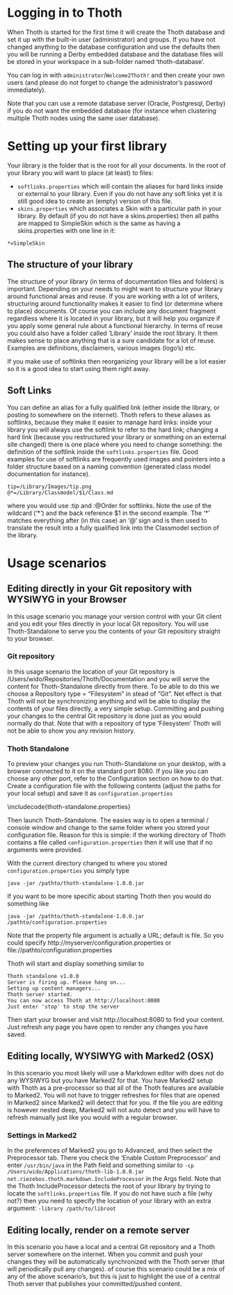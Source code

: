 # Logging in to Thoth
When Thoth is started for the first time it will create the Thoth database and set it up with the built-in user (administrator) and groups. If you have not changed anything to the database configuration and use the defaults then you will be running a Derby embedded database and the database files will be stored in your workspace in a sub-folder named ‘thoth-database’.

You can log in with `administrator`/`Welcome2Thoth!` and then create your own users (and please do not forget to change the administrator’s password immediately).

Note that you can use a remote database server (Oracle, Postgresql, Derby) if you do not want the embedded database (for instance when clustering multiple Thoth nodes using the same user database).

# Setting up your first library
Your library is the folder that is the root for all your documents. In the root of your library you will want to place (at least) to files: 

- `softlinks.properties` which will contain the aliases for hard links inside or external to your library. Even if you do not have any soft links yet it is still good idea to create an (empty) version of this file.
- `skins.properties` which associates a Skin with a particular path in your library. By default (if you do not have a skins.properties) then all paths are mapped to SimpleSkin which is the same as having a skins.properties with one line in it:

`*=SimpleSkin`

## The structure of your library
The structure of your library (in terms of documentation files and folders) is important. Depending on your needs to might want to structure your library around functional areas and reuse. If you are working with a lot of writers, structuring around functionality makes it easier to find (or determine where to place) documents. Of course you can include any document fragment regardless where it is located in your library, but it will help you organize if you apply some general rule about a functional hierarchy.
In terms of reuse you could also have a folder called ‘Library’ inside the root library. It them makes sense to place anything that is a sure candidate for a lot of reuse. Examples are definitions, disclaimers, various images (logo’s) etc.

If you make use of softlinks then reorganizing your library will be a lot easier so it is a good idea to start using them right away.

## Soft Links
You can define an alias for a fully qualified link (either inside the library, or posting to somewhere on the internet). Thoth refers to these aliases as softlinks, because they make it easier to manage hard links: inside your library you will always use the softlink to refer to  the hard link; changing a hard link (because you restructured your library or something on an external site changed) there is one place where you need to change something: the definition of the softlink inside the `softlinks.properties` file. Good examples for use of softlinks are frequently used images and pointers into a folder structure based on a naming convention (generated class model documentation for instance).

	tip=/Library/Images/tip.png
	@*=/Library/Classmodel/$1/Class.md

where you would use :tip and :@Order for softlinks. Note the use of the wildcard (‘\*’) and the back reference $1 in the second example. The ‘\*’ matches everything after (in this case) an ‘@‘ sign and is then used to translate the result into a fully qualified link into the Classmodel section of the library. 

# Usage scenarios
## Editing directly in your Git repository with WYSIWYG in your Browser
In this usage scenario you manage your version control with your Git client and you edit your files directly in your local Git repository. You will use Thoth-Standalone to serve you the contents of your Git repository straight to your browser.

### Git repository
In this usage scenario the location of your Git repository is /Users/wido/Repositories/Thoth/Documentation and you will serve the content for Thoth-Standalone directly from there. To be able to do this we choose a Repository type = “Filesystem” in stead of “Git”. Net effect is that Thoth will not be synchronizing anything and will be able to display the contents of your files directly, a very simple setup.  Committing and pushing your changes to the central Git repository is done just as you would normally do that. Note that with a repository of type ‘Filesystem’ Thoth will not be able to show you any revision history.

### Thoth Standalone
To preview your changes you run Thoth-Standalone on your desktop, with a browser connected to it on the standard port 8080. If you like you can choose any other port, refer to the Configuration section on how to do that. Create a configuration file with the following contents (adjust the paths for your local setup) and save it as `configuration.properties`

\includecode{thoth-standalone.properties}

Then launch Thoth-Standalone. The easies way is to open a terminal / console window and change to the same folder where you stored your configuration file. Reason for this is simple: if the working directory of Thoth contains a file called `configuration.properties` then it will use that if no arguments were provided.

With the current directory changed to where you stored `configuration.properties` you simply type

	java -jar /pathto/thoth-standalone-1.0.0.jar

If you want to be more specific about starting Thoth then you would do something like

	java -jar /pathto/thoth-standalone-1.0.0.jar /pathto/configuration.properties

Note that the property file argument is actually a URL; default is file. So you could specify http://myserver/configuration.properties or file://pathto/configuration.properties

Thoth will start and display something similar to

	Thoth standalone v1.0.0
	Server is firing up. Please hang on...
	Setting up content managers...
	Thoth server started.
	You can now access Thoth at http://localhost:8080
	Just enter 'stop' to stop the server

Then start your browser and visit http://localhost:8080 to find your content. Just refresh any page you have open to render any changes you have saved.

## Editing locally, WYSIWYG with Marked2 (OSX)
In this scenario you most likely will use a Markdown editor with does not do any WYSIWYG but you have Marked2 for that. You have Marked2 setup with Thoth as a pre-processor so that all of the Thoth features are available to Marked2. You will not have to trigger refreshes for files that are opened in Marked2 since Marked2 will detect that for you. If the file you are editing is however nested deep, Marked2 will not auto detect and you will have to refresh manually just like you would with a regular browser.

### Settings in Marked2
In the preferences of Marked2 you go to Advanced, and then select the Preprocessor tab. There you check the ‘Enable Custom Preprocessor’ and enter `/usr/bin/java` in the Path field and something similar to `-cp /Users/wido/Applications/thoth-lib-1.0.0.jar net.riezebos.thoth.markdown.IncludeProcessor` in the Args field.
Note that the Thoth IncludeProcessor detects the root of your library by trying to locate the `softlinks.properties` file. If you do not have such a file (why not?) then you need to specify the location of your library with an extra argument: `-library /path/to/libroot`

## Editing locally, render on a remote server
In this scenario you have a local and a central Git repository and a Thoth server somewhere on the internet. When you commit and push your changes they will be automatically synchronized with the Thoth server (that will periodically pull any changes). of course this scenario could be a mix of any of the above scenario’s, but this is just to highlight the use of a central Thoth server that publishes your committed/pushed content.